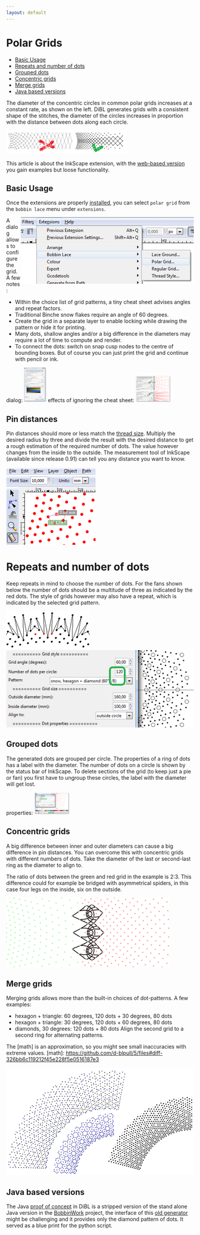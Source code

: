 ```yaml
---
layout: default
---
```

Polar Grids
===========

- [Basic Usage](#basic-usage)
- [Repeats and number of dots](#repeats-and-number-of-dots)
- [Grouped dots](#grouped-dots)
- [Concentric grids](#concentric-grids)
- [Merge grids](#merge-grids)
- [Java based versions](#java-based-versions)

The diameter of the concentric circles in common polar grids increases at a constant rate, as shown on the left.
DiBL generates grids with a consistent shape of the stitches, 
the diameter of the circles increases in proportion with the distance between dots along each circle.

![polar-images/compared.png](polar-images/compared.png)

This article is about the InkScape extension, 
with the [web-based version](https://d-bl.github.io/polar-grids/) you gain examples but loose functionality.



Basic Usage
-----------

Once the extensions are properly [installed], you can select `polar grid` from the `bobbin lace` menu under `extensions`.

[installed]: /inkscape-bobbinlace/

<img align="right" src="polar-images/menu.png" alt="menu"/>

A dialog allows to configure the grid. A few notes:
* Within the choice list of grid patterns, a tiny cheat sheet advises angles and repeat factors.
* Traditional Binche snow flakes require an angle of 60 degrees.
* Create the grid in a separate layer to enable locking while drawing the pattern or hide it for printing.
* Many dots, shallow angles and/or a big difference in the diameters
  may require a lot of time to compute and render. 
* To connect the dots: switch on snap cusp nodes to the centre of bounding boxes.
  But of course you can just print the grid and continue with pencil or ink.

dialog: [![polar-images/dialog.png](polar-images/dialog-thumb.png)](polar-images/dialog.png)
effects of ignoring the cheat sheet: [![polar-images/cheatsheet.png](polar-images/cheatsheet-thumb.png)](polar-images/cheatsheet.png)


Pin distances
-------------

Pin distances should more or less match the [thread size].
Multiply the desired radius by three and divide the result with the desired distance
to get a rough estimation of the required number of dots.
The value however changes from the inside to the outside.
The measurement tool of InkScape (available since release 0.91) can tell you any distance you want to know.

![polar-images/pin-distance.png](polar-images/pin-distance.png)

[thread size]: http://bobbin-lace.wikispaces.com/Thread+width+and+pattern+size


# Repeats and number of dots

Keep repeats in mind to choose the number of dots.
For the fans shown below the number of dots should be a multitude of three as indicated by the red dots.
The style of grids however may also have a repeat, which is indicated by the selected grid pattern.

![polar-images/fan.png](polar-images/fan.png)
![polar-images/repeats.png](polar-images/repeats.png)


Grouped dots
------------

The generated dots are grouped per circle.
The properties of a ring of dots has a label with the diameter.
The number of dots on a circle is shown by the status bar of InkScape.
To delete sections of the grid (to keep just a pie or fan)
you first have to ungroup these circles,
the label with the diameter will get lost.

properties: [![polar-images/properties.png](polar-images/properties-thumb.png)](polar-images/properties-thumb.png)


Concentric grids
----------------

A big difference between inner and outer diameters can cause a big difference in pin distances.
You can overcome this with concentric grids with different numbers of dots.
Take the diameter of the last or second-last ring as the diameter to align to.

The ratio of dots between the green and red grid in the example is 2:3.
This difference could for example be bridged with asymmetrical spiders,
in this case four legs on the inside, six on the outside.

![polar-images/asym-spider.svg](polar-images/asym-spider.png)


Merge grids
-----------

Merging grids allows more than the built-in choices of dot-patterns. A few examples:
* hexagon + triangle: 60 degrees, 120 dots + 30 degrees, 80 dots
* hexagon + triangle: 30 degrees, 120 dots + 60 degrees, 80 dots
* diamonds, 30 degrees: 120 dots + 80 dots
Align the second grid to a second ring for alternating patterns.

The [math] is an approximation, so you might see small inaccuracies with extreme values.
[math]: https://github.com/d-blpull/5/files#diff-326bb6c119212f45e228f5e0516187e3

![polar-images/merged.png](polar-images/merged.png)


Java based versions
-------------------

The Java [proof of concept] in DiBL is a stripped version of the stand alone Java version
in the [BobbinWork] project, the interface of this [old generator] might be challenging
and it provides only the diamond pattern of dots. It served as a blue print for the python script.

[proof of concept]: https://github.com/jo-pol/DiBL/tree/5d5dc36e50ccc6468b62d358381cda1cda64ad6b/standalone/grids/dibl-polar
[BobbinWork]: https://github.com/jo-pol/bobbinwork
[old generator]: https://storage.googleapis.com/google-code-archive-downloads/v1/code.google.com/bobbinwork/bwpGrid-rel-2.0.115.jar
